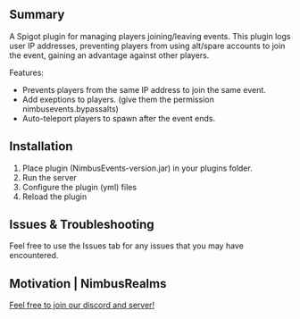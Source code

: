 ## Summary

A Spigot plugin for managing players joining/leaving events. This plugin logs user IP addresses, preventing players from using alt/spare accounts to join the event, gaining an advantage against other players.

Features:
- Prevents players from the same IP address to join the same event.
- Add exeptions to players. (give them the permission nimbusevents.bypassalts)
- Auto-teleport players to spawn after the event ends.

## Installation

1. Place plugin (NimbusEvents-version.jar) in your plugins folder.
2. Run the server
3. Configure the plugin (yml) files
4. Reload the plugin

## Issues & Troubleshooting

Feel free to use the Issues tab for any issues that you may have encountered.

## Motivation | NimbusRealms

[Feel free to join our discord and server!](https://discord.gg/nimbusrealms)
